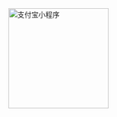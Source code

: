 
<img src="https://user-images.githubusercontent.com/45973908/113960657-5e80ad00-9857-11eb-8ef9-907054570b15.png" width="200"  alt="支付宝小程序"/>
